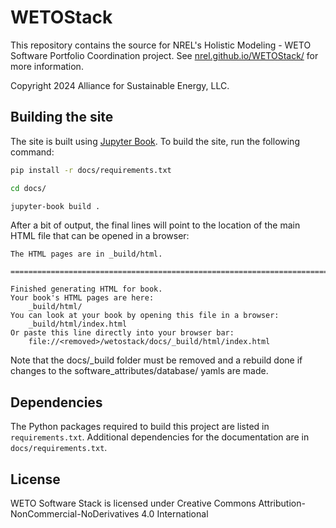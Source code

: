 
# WETOStack

This repository contains the source for NREL's Holistic Modeling - WETO Software Portfolio
Coordination project. See [nrel.github.io/WETOStack/](https://nrel.github.io/WETOStack/) for
more information.

Copyright 2024 Alliance for Sustainable Energy, LLC.

## Building the site

The site is built using [Jupyter Book](https://jupyterbook.org/intro.html).
To build the site, run the following command:

```bash
pip install -r docs/requirements.txt

cd docs/

jupyter-book build .
```

After a bit of output, the final lines will point to the location of the main HTML file
that can be opened in a browser:

```
The HTML pages are in _build/html.

===============================================================================

Finished generating HTML for book.
Your book's HTML pages are here:
    _build/html/
You can look at your book by opening this file in a browser:
    _build/html/index.html
Or paste this line directly into your browser bar:
    file://<removed>/wetostack/docs/_build/html/index.html

```
Note that the docs/_build folder must be removed and a rebuild done if changes to the software_attributes/database/ yamls are made.

## Dependencies

The Python packages required to build this project are listed in `requirements.txt`.
Additional dependencies for the documentation are in `docs/requirements.txt`.

## License

WETO Software Stack is licensed under Creative Commons Attribution-NonCommercial-NoDerivatives 4.0 International
